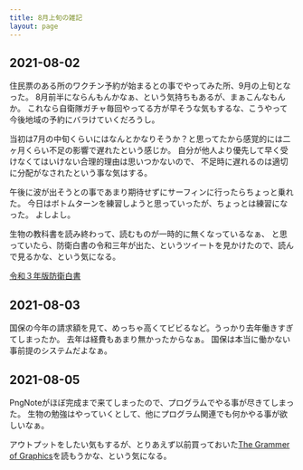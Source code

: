 ```yaml
---
title: 8月上旬の雑記
layout: page
---
```


## 2021-08-02

住民票のある所のワクチン予約が始まるとの事でやってみた所、9月の上旬となった。
8月前半にならんもんかなぁ、という気持ちもあるが、まぁこんなもんか。
これなら自衛隊ガチャ毎回やってる方が早そうな気もするな、こうやって今後地域の予約にバラけていくだろうし。

当初は7月の中旬くらいにはなんとかなりそうか？と思ってたから感覚的には二ヶ月くらい不足の影響で遅れたという感じか。
自分が他人より優先して早く受けなくてはいけない合理的理由は思いつかないので、
不足時に遅れるのは適切に分配がなされたという事な気はする。

午後に波が出そうとの事であまり期待せずにサーフィンに行ったらちょっと乗れた。
今日はボトムターンを練習しようと思っていったが、ちょっとは練習になった。
よしよし。

生物の教科書を読み終わって、読むものが一時的に無くなっているなぁ、
と思っていたら、防衛白書の令和三年が出た、というツイートを見かけたので、読んで見るかな、という気になる。

[令和３年版防衛白書](https://www.mod.go.jp/j/publication/wp/index.html)

## 2021-08-03

国保の今年の請求額を見て、めっちゃ高くてビビるなど。うっかり去年働きすぎてしまったか。
去年は経費もあまり無かったからなぁ。
国保は本当に働かない事前提のシステムだよなぁ。

## 2021-08-05

PngNoteがほぼ完成まで来てしまったので、プログラムでやる事が尽きてしまった。
生物の勉強はやっていくとして、他にプログラム関連でも何かやる事が欲しいなぁ。

アウトプットをしたい気もするが、とりあえず以前買っておいた[The Grammer of Graphics](https://www.springer.com/gp/book/9780387245447)を読もうかな、という気になる。